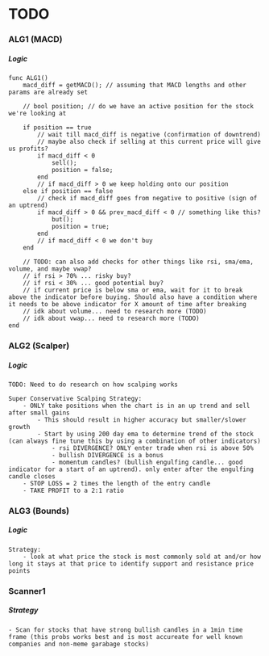 # TODO

### ALG1 (MACD)

##### Logic

    func ALG1()
        macd_diff = getMACD(); // assuming that MACD lengths and other params are already set

        // bool position; // do we have an active position for the stock we're looking at 

        if position == true
            // wait till macd_diff is negative (confirmation of downtrend)
            // maybe also check if selling at this current price will give us profits?
            if macd_diff < 0
                sell();
                position = false;
            end
            // if macd_diff > 0 we keep holding onto our position
        else if position == false
            // check if macd_diff goes from negative to positive (sign of an uptrend)
            if macd_diff > 0 && prev_macd_diff < 0 // something like this?
                but();
                position = true;
            end
            // if macd_diff < 0 we don't buy
        end

        // TODO: can also add checks for other things like rsi, sma/ema, volume, and maybe vwap?
        // if rsi > 70% ... risky buy?
        // if rsi < 30% ... good potential buy?
        // if current price is below sma or ema, wait for it to break above the indicator before buying. Should also have a condition where it needs to be above indicator for X amount of time after breaking
        // idk about volume... need to research more (TODO)
        // idk about vwap... need to research more (TODO)
    end

### ALG2 (Scalper)

##### Logic


    TODO: Need to do research on how scalping works
    
    Super Conservative Scalping Strategy:
        - ONLY take positions when the chart is in an up trend and sell after small gains
            - This should result in higher accuracy but smaller/slower growth
            - Start by using 200 day ema to determine trend of the stock (can always fine tune this by using a combination of other indicators)
                - rsi DIVERGENCE? ONLY enter trade when rsi is above 50%
                - bullish DIVERGENCE is a bonus
                - momentum candles? (bullish engulfing candle... good indicator for a start of an uptrend). only enter after the engulfing candle closes
        - STOP LOSS = 2 times the length of the entry candle
        - TAKE PROFIT to a 2:1 ratio

### ALG3 (Bounds)

##### Logic

    Strategy:
        - look at what price the stock is most commonly sold at and/or how long it stays at that price to identify support and resistance price points

### Scanner1

##### Strategy

    - Scan for stocks that have strong bullish candles in a 1min time frame (this probs works best and is most accureate for well known companies and non-meme garabage stocks)
